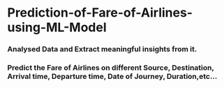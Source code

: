 # Prediction-of-Fare-of-Airlines-using-ML-Model

### Analysed Data and Extract meaningful insights from it.

### Predict the Fare of Airlines on different Source, Destination, Arrival time, Departure time, Date of Journey, Duration,etc...
